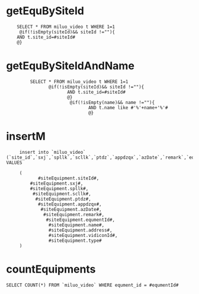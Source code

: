 getEquBySiteId
===
        SELECT * FROM miluo_video t WHERE 1=1 
         @if(!isEmpty(siteId)&& siteId !=""){
        AND t.site_id=#siteId#
        @} 
        
        
getEquBySiteIdAndName
===
             SELECT * FROM miluo_video t WHERE 1=1  
                    @if(!isEmpty(siteId)&& siteId !=""){
                           AND t.site_id=#siteId#
                           @} 
                            @if(!isEmpty(name)&& name !=""){
                                   AND t.name like #'%'+name+'%'#
                                   @}    
                                   
                                   
insertM
===
         insert into `miluo_video` (`site_id`,`sxj`,`spllk`,`scllk`,`ptdz`,`appdzqx`,`azDate`,`remark`,`equment_id`,`name`,`address`,`vidicon_id`,`type`) VALUES
        
         (
                #siteEquipment.siteId#,
             #siteEquipment.sxj#,
             #siteEquipment.spllk#,
              #siteEquipment.scllk#,
               #siteEquipment.ptdz#,
                #siteEquipment.appdzqx#,
                 #siteEquipment.azDate#,
                  #siteEquipment.remark#,
                   #siteEquipment.equmentId#,
                    #siteEquipment.name#,
                    #siteEquipment.address#,
                    #siteEquipment.vidiconId#,
                    #siteEquipment.type#
         ) 
         
countEquipments
===
    SELECT COUNT(*) FROM `miluo_video` WHERE equment_id = #equmentId#         